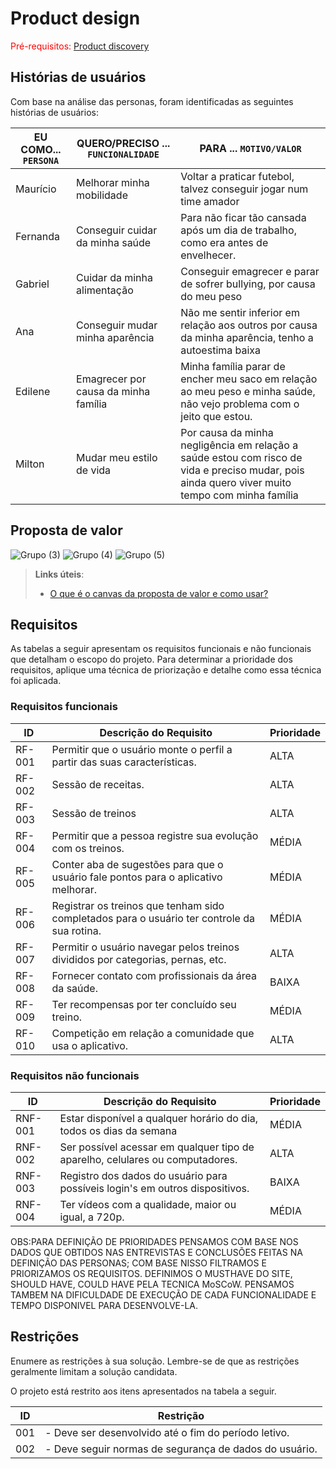 # Product design

<span style="color:red">Pré-requisitos: <a href="02-Product-discovery.md"> Product discovery</a></span>





## Histórias de usuários

Com base na análise das personas, foram identificadas as seguintes histórias de usuários:

|EU COMO... `PERSONA`| QUERO/PRECISO ... `FUNCIONALIDADE` |PARA ... `MOTIVO/VALOR`                 |
|--------------------|------------------------------------|----------------------------------------|
|Maurício  | Melhorar minha mobilidade         | Voltar a praticar futebol, talvez conseguir jogar num time amador                 |
|Fernanda       | Conseguir cuidar da minha saúde         | Para não ficar tão cansada após um dia de trabalho, como era antes de envelhecer.   |
|Gabriel  | Cuidar da minha alimentação           | Conseguir emagrecer e parar de sofrer bullying, por causa do meu peso                 |
|Ana  | Conseguir mudar minha aparência          | Não me sentir inferior em relação aos outros por causa da minha aparência, tenho a autoestima baixa                 |
|Edilene  | Emagrecer por causa da minha família           | Minha família parar de encher meu saco em relação ao meu peso e minha saúde, não vejo problema com o jeito que estou.                 |
|Milton  | Mudar meu estilo de vida           | Por causa da minha negligência em relação a saúde estou com risco de vida e preciso mudar, pois ainda quero viver muito tempo com minha família                 |



## Proposta de valor


![Grupo (3)](https://github.com/user-attachments/assets/492fde73-e265-4b19-84c2-99bcfe146aeb)
![Grupo (4)](https://github.com/user-attachments/assets/d8f2ee4e-7bb8-4f54-9eda-b0f1cbde35eb)
![Grupo (5)](https://github.com/user-attachments/assets/b0f7b0c7-016f-49c7-9229-813739748785)


> **Links úteis**:
> - [O que é o canvas da proposta de valor e como usar?](https://www.youtube.com/watch?v=Iqb-8Q_eiiA)

## Requisitos

As tabelas a seguir apresentam os requisitos funcionais e não funcionais que detalham o escopo do projeto. Para determinar a prioridade dos requisitos, aplique uma técnica de priorização e detalhe como essa técnica foi aplicada.

### Requisitos funcionais

| ID     | Descrição do Requisito                                   | Prioridade |
| ------ | ---------------------------------------------------------- | ---------- |
| RF-001 | Permitir que o usuário monte o perfil a partir das suas características.| ALTA       |
| RF-002 | Sessão de receitas.| ALTA     |
| RF-003 | Sessão de treinos  | ALTA     |
| RF-004 | Permitir que a pessoa registre sua evolução com os treinos.| MÉDIA     |
| RF-005 | Conter aba de sugestões para que o usuário fale pontos para o aplicativo melhorar. | MÉDIA     |
| RF-006 | Registrar os treinos que tenham sido completados para o usuário ter controle da sua rotina.| MÉDIA     |
| RF-007 | Permitir o usuário navegar pelos treinos divididos por categorias, pernas, etc.  | ALTA     |
| RF-008 | Fornecer contato com profissionais da área da saúde. | BAIXA     |
| RF-009 | Ter recompensas por ter concluído seu treino. | MÉDIA     |
| RF-010 | Competição em relação a comunidade que usa o aplicativo. | ALTA     |


### Requisitos não funcionais

| ID      | Descrição do Requisito                                                              | Prioridade |
| ------- | -------------------------------------------------------------------------------------    | ---------- |
| RNF-001 | Estar disponível a qualquer horário do dia, todos os dias da semana                      | MÉDIA     |
| RNF-002 | Ser possível acessar em qualquer tipo de aparelho, celulares ou computadores.          | ALTA      |
| RNF-003 | Registro dos dados do usuário para possíveis login's em outros dispositivos.         | BAIXA      |
| RNF-004 | Ter vídeos com a qualidade, maior ou igual, a 720p.          | MÉDIA      |


OBS:PARA DEFINIÇÃO DE PRIORIDADES PENSAMOS COM BASE NOS DADOS QUE OBTIDOS NAS ENTREVISTAS E CONCLUSÕES FEITAS NA DEFINIÇÃO DAS PERSONAS; COM BASE NISSO FILTRAMOS E PRIORIZAMOS OS REQUISITOS. DEFINIMOS O MUSTHAVE DO SITE, SHOULD HAVE, COULD HAVE PELA TECNICA MoSCoW. PENSAMOS TAMBEM NA DIFICULDADE DE EXECUÇÃO DE CADA FUNCIONALIDADE E TEMPO DISPONIVEL PARA DESENVOLVE-LA.


## Restrições

Enumere as restrições à sua solução. Lembre-se de que as restrições geralmente limitam a solução candidata.

O projeto está restrito aos itens apresentados na tabela a seguir.

|ID| Restrição                                             |
|--|-------------------------------------------------------|
|001|- Deve ser desenvolvido até o fim do período letivo.|
|002| - Deve seguir normas de segurança de dados do usuário.|
